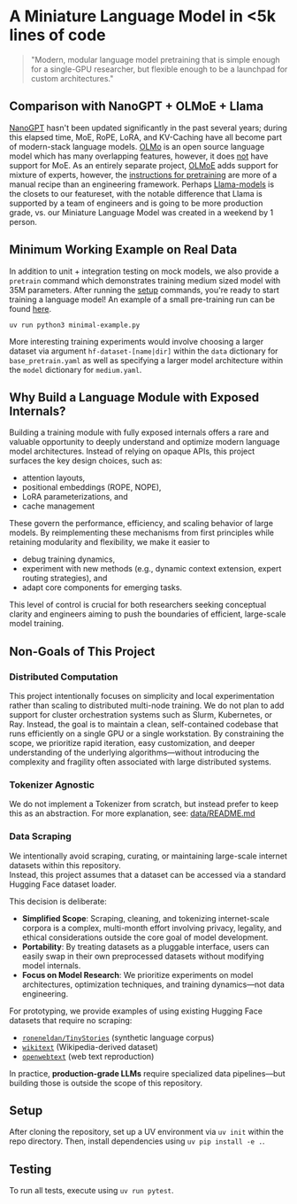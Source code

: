 # A Miniature Language Model in <5k lines of code
> "Modern, modular language model pretraining that is simple enough for a single-GPU researcher, but flexible enough to be a launchpad for custom architectures."

## Comparison with NanoGPT + OLMoE + Llama
[NanoGPT](https://github.com/karpathy/nanoGPT) hasn't been updated significantly in
the past several years; during this elapsed time, MoE, RoPE, LoRA, and KV-Caching
have all become part of modern-stack language models.
[OLMo](https://github.com/allenai/OLMo) is an open source language model which has many
overlapping features, however, it does [not](https://github.com/allenai/OLMo/pull/639) have support for MoE. As an entirely separate project, [OLMoE](https://arxiv.org/abs/2409.02060) adds support for mixture of experts, however, the [instructions for pretraining](https://github.com/allenai/OLMoE/tree/main?tab=readme-ov-file#pretraining) are more of a manual recipe than an engineering framework. Perhaps [Llama-models](https://github.com/meta-llama/llama-models) is the closets to our featureset, with the notable difference that Llama is supported by a team of engineers and is going to be more production grade, vs. our Miniature Language Model was created in a weekend by 1 person. 

## Minimum Working Example on Real Data
In addition to unit + integration testing on mock models, we also provide 
a `pretrain` command which demonstrates training medium sized model with 35M parameters. After running the [setup](#setup) commands, you're ready to start training a language model! An example of a small pre-training run can be found [here](https://wandb.ai/asantucci-stanford-university/tiny-deepseek-test/runs/6dkgnxc4).
```
uv run python3 minimal-example.py
```

More interesting training experiments would involve choosing a larger dataset via argument `hf-dataset-[name|dir]` within the `data` dictionary for `base_pretrain.yaml` as well as specifying a larger model architecture within the `model` dictionary for `medium.yaml`.

## Why Build a Language Module with Exposed Internals?
Building a training module with fully exposed internals offers a rare and valuable opportunity to deeply understand and optimize
modern language model architectures. Instead of relying on opaque APIs, this project surfaces the key design choices, such as:

  - attention layouts,
  - positional embeddings (ROPE, NOPE),
  - LoRA parameterizations, and
  - cache management

These govern the performance, efficiency, and scaling behavior of large models. By reimplementing these mechanisms from first principles while retaining modularity and flexibility, we make it easier to

  - debug training dynamics,
  - experiment with new methods (e.g., dynamic context extension, expert routing strategies), and
  - adapt core components for emerging tasks. 

This level of control is crucial for both researchers seeking conceptual clarity and engineers aiming to push the boundaries of efficient, large-scale model training.

## Non-Goals of This Project
### Distributed Computation
This project intentionally focuses on simplicity and local experimentation rather than scaling to distributed multi-node training.
We do not plan to add support for cluster orchestration systems such as Slurm, Kubernetes, or Ray. Instead, the goal is to maintain a
clean, self-contained codebase that runs efficiently on a single GPU or a single workstation. By constraining the scope, we prioritize
rapid iteration, easy customization, and deeper understanding of the underlying algorithms—without introducing the complexity
and fragility often associated with large distributed systems.

### Tokenizer Agnostic
We do not implement a Tokenizer from scratch, but instead prefer to keep this as an abstraction. For more explanation, see: [data/README.md](data/README.md)

### Data Scraping
We intentionally avoid scraping, curating, or maintaining large-scale internet datasets within this repository.  
Instead, this project assumes that a dataset can be accessed via a standard Hugging Face dataset loader.

This decision is deliberate:
- **Simplified Scope**: Scraping, cleaning, and tokenizing internet-scale corpora is a complex, multi-month effort involving privacy, legality, and ethical considerations outside the core goal of model development.
- **Portability**: By treating datasets as a pluggable interface, users can easily swap in their own preprocessed datasets without modifying model internals.
- **Focus on Model Research**: We prioritize experiments on model architectures, optimization techniques, and training dynamics—not data engineering.

For prototyping, we provide examples of using existing Hugging Face datasets that require no scraping:
- [`roneneldan/TinyStories`](https://huggingface.co/datasets/roneneldan/TinyStories) (synthetic language corpus)
- [`wikitext`](https://huggingface.co/datasets/wikitext) (Wikipedia-derived dataset)
- [`openwebtext`](https://huggingface.co/datasets/openwebtext) (web text reproduction)

In practice, **production-grade LLMs** require specialized data pipelines—but building those is outside the scope of this repository.

## Setup
After cloning the repository, set up a UV environment via `uv init` within the repo directory. Then, install dependencies using `uv pip install -e .`.

## Testing
To run all tests, execute using `uv run pytest`.
